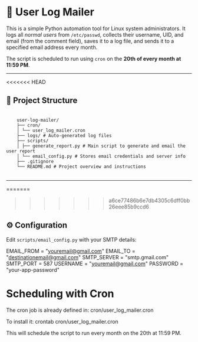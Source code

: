 # 📧 User Log Mailer

This is a simple Python automation tool for Linux system administrators. It logs all *normal users* from `/etc/passwd`, collects their username, UID, and email (from the comment field), saves it to a log file, and sends it to a specified email address every month.

The script is scheduled to run using `cron` on the **20th of every month at 11:59 PM**.

---

<<<<<<< HEAD
## 📁 Project Structure

<pre>
 <code> 
    user-log-mailer/ 
    ├── cron/ 
    │ └── user_log_mailer.cron 
    ├── logs/ # Auto-generated log files 
    ├── scripts/ 
    │ ├── generate_report.py # Main script to generate and email the user report 
    │ └── email_config.py # Stores email credentials and server info
    ├── .gitignore 
    └── README.md # Project overview and instructions
 </code> 
</pre>


---

=======
>>>>>>> a6ce77486b6e7db4305c6dff0bb26eee85b9ccd6
## ⚙️ Configuration

Edit `scripts/email_config.py` with your SMTP details:

EMAIL_FROM = "youremail@gmail.com"
EMAIL_TO = "destinationemail@gmail.com"
SMTP_SERVER = "smtp.gmail.com"
SMTP_PORT = 587
USERNAME = "youremail@gmail.com"
PASSWORD = "your-app-password"


# Scheduling with Cron

The cron job is already defined in:
cron/user_log_mailer.cron

To install it:
crontab cron/user_log_mailer.cron

This will schedule the script to run every month on the 20th at 11:59 PM.



